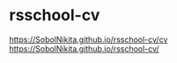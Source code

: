 # rsschool-cv

https://SobolNikita.github.io/rsschool-cv/cv
https://SobolNikita.github.io/rsschool-cv/